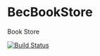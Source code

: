 # BecBookStore

Book Store

[![Build Status](https://dev.azure.com/BecDevOps/BecBookStore/_apis/build/status/BecBookStore?branchName=master)](https://dev.azure.com/BecDevOps/BecBookStore/_build/latest?definitionId=1&branchName=master)
